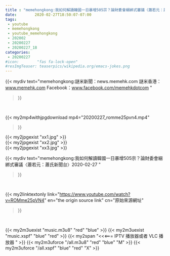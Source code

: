 ```yaml
---
title : "memehongkong:我如何解讀韓國一日暴增505宗？論財委會綑綁式審議〈蕭若元：蕭氏新聞台〉2020-02-27 "
date:        2020-02-27T18:50:07-07:00
tags:
 - youtube
 - memehongkong
 - youtube_memehongkong
 - 202002
 - 20200227
 - 20200227_18
categories:
 - 20200227
#icon:        "fas fa-lock-open"
#resImgTeaser: teaserpics/wikipedia.org/emacs-jokes.png
---
```


{{< mydiv text="memehongkong:謎米新聞：news.memehk.com 謎米香港： www.memehk.com Facebook：www.facebook.com/memehkdotcom "
>}}
<br>


{{< my2mp4withjpgdownload mp4="20200227_romme25pvn4.mp4"
>}}

{{< my2jpgexist "xx1.jpg" >}}<br>
{{< my2jpgexist "xx2.jpg" >}}<br>
{{< my2jpgexist "xx3.jpg" >}}<br>



{{< mydiv text="memehongkong:我如何解讀韓國一日暴增505宗？論財委會綑綁式審議〈蕭若元：蕭氏新聞台〉2020-02-27 "
>}}
<br>

{{< my2linktextonly link="https://www.youtube.com/watch?v=ROMme25pVN4"
en="the origin source link" cn="原始來源網址"
>}}


<br>

{{< my2m3uexist "music.m3u8" "red"  "blue" >}} {{< my2m3uexist "music.xspf" "blue" "red"  >}} {{< my2span "<<<=== IPTV 播放器或者 VLC 播放器 " >}} {{< my2m3uforce "/all.m3u8" "red"  "blue" "M" >}} {{< my2m3uforce "/all.xspf" "blue" "red"  "X" >}} 
